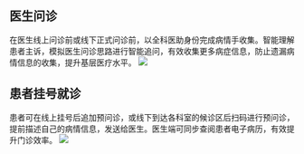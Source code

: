 ## 医生问诊
在医生线上问诊前或线下正式问诊前，以全科医助身份完成病情手收集。智能理解患者主诉，模拟医生问诊思路进行智能追问，有效收集更多病症信息，防止遗漏病情信息的收集，提升基层医疗水平。
![](https://main.qcloudimg.com/raw/36e42980dd694153f3be175f7344abcf.png)

## 患者挂号就诊
患者可在线上挂号后追加预问诊，或线下到达各科室的候诊区后扫码进行预问诊，提前描述自己的病情信息，发送给医生。医生端可同步查阅患者电子病历，有效提升门诊效率。
![](https://main.qcloudimg.com/raw/f83dcfba052683bd14d5a0db12f75121.png)
